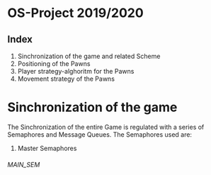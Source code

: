 # OS-Project 2019/2020
## Index
1. Sinchronization of the game and related Scheme
2. Positioning of the Pawns
3. Player strategy-alghoritm for the Pawns
4. Movement strategy of the Pawns

# Sinchronization of the game
The Sinchronization of the entire Game is regulated with a series of Semaphores and Message Queues. The Semaphores used are:
1. Master Semaphores

###### MAIN_SEM 
